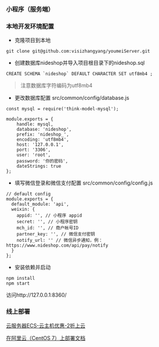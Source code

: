 ### 小程序（服务端）

### 本地开发环境配置
+ 克隆项目到本地
```
git clone git@github.com:visizhangyang/youmeiServer.git
```
+ 创建数据库nideshop并导入项目根目录下的nideshop.sql
```
CREATE SCHEMA `nideshop` DEFAULT CHARACTER SET utf8mb4 ;
```
> 注意数据库字符编码为utf8mb4 
+ 更改数据库配置
  src/common/config/database.js
  
```
const mysql = require('think-model-mysql');

module.exports = {
    handle: mysql,
    database: 'nideshop',
    prefix: 'nideshop_',
    encoding: 'utf8mb4',
    host: '127.0.0.1',
    port: '3306',
    user: 'root',
    password: '你的密码',
    dateStrings: true
};
```

+ 填写微信登录和微信支付配置
src/common/config/config.js
```
// default config
module.exports = {
  default_module: 'api',
  weixin: {
    appid: '', // 小程序 appid
    secret: '', // 小程序密钥
    mch_id: '', // 商户帐号ID
    partner_key: '', // 微信支付密钥
    notify_url: '' // 微信异步通知，例：https://www.nideshop.com/api/pay/notify
  }
};
```

+ 安装依赖并启动
```
npm install
npm start
```
访问http://127.0.0.1:8360/

### 线上部署
[云服务器ECS-云主机优惠-2折上云](https://promotion.aliyun.com/ntms/act/qwbk.html?userCode=3grpysgf)

[在阿里云（CentOS 7）上部署文档](https://www.nideshop.com/documents/nideshop-manual/deployment-centos)

